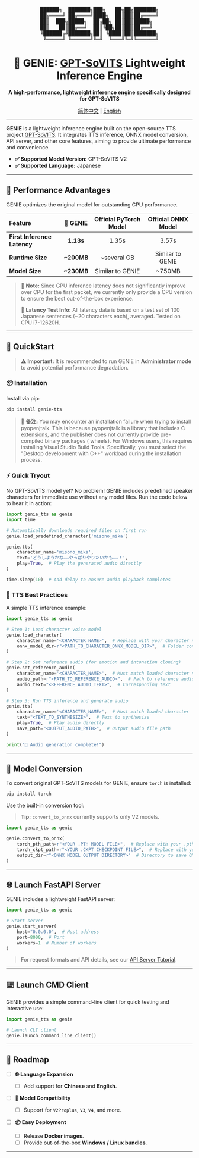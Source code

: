 <div align="center">
<pre>
██████╗  ███████╗███╗   ██╗██╗███████╗
██╔════╝ ██╔════╝████╗  ██║██║██╔════╝
██║  ███╗█████╗  ██╔██╗ ██║██║█████╗  
██║   ██║██╔══╝  ██║╚██╗██║██║██╔══╝  
╚██████╔╝███████╗██║ ╚████║██║███████╗
 ╚═════╝ ╚══════╝╚═╝  ╚═══╝╚═╝╚══════╝
</pre>
</div>

<div align="center">

# 🔮 GENIE: [GPT-SoVITS](https://github.com/RVC-Boss/GPT-SoVITS) Lightweight Inference Engine

**A high-performance, lightweight inference engine specifically designed for GPT-SoVITS**

[简体中文](./README_zh.md) | [English](./README.md)

</div>

---

**GENIE** is a lightweight inference engine built on the open-source TTS
project [GPT-SoVITS](https://github.com/RVC-Boss/GPT-SoVITS). It integrates TTS inference, ONNX model conversion, API
server, and other core features, aiming to provide ultimate performance and convenience.

* **✅ Supported Model Version:** GPT-SoVITS V2
* **✅ Supported Language:** Japanese

---

## 🚀 Performance Advantages

GENIE optimizes the original model for outstanding CPU performance.

| Feature                     |  🔮 GENIE   | Official PyTorch Model | Official ONNX Model |
|:----------------------------|:-----------:|:----------------------:|:-------------------:|
| **First Inference Latency** |  **1.13s**  |         1.35s          |        3.57s        |
| **Runtime Size**            | **\~200MB** |      \~several GB      |  Similar to GENIE   |
| **Model Size**              | **\~230MB** |    Similar to GENIE    |       \~750MB       |

> 📝 **Note:** Since GPU inference latency does not significantly improve over CPU for the first packet, we currently
> only provide a CPU version to ensure the best out-of-the-box experience.
>
> 📝 **Latency Test Info:** All latency data is based on a test set of 100 Japanese sentences (\~20 characters each),
> averaged. Tested on CPU i7-12620H.

---

## 🏁 QuickStart

> **⚠️ Important:** It is recommended to run GENIE in **Administrator mode** to avoid potential performance degradation.

### 📦 Installation

Install via pip:

```bash
pip install genie-tts
```

> 📝 **备注:** You may encounter an installation failure when trying to install pyopenjtalk. This is because pyopenjtalk
> is a library that includes C extensions, and the publisher does not currently provide pre-compiled binary packages (
> wheels).
> For Windows users, this requires installing Visual Studio Build Tools. Specifically, you must select the "Desktop
> development with C++" workload during the installation process.

### ⚡️ Quick Tryout

No GPT-SoVITS model yet? No problem!
GENIE includes predefined speaker characters for immediate use without any model
files. Run the code below to hear it in action:

```python
import genie_tts as genie
import time

# Automatically downloads required files on first run
genie.load_predefined_character('misono_mika')

genie.tts(
    character_name='misono_mika',
    text='どうしようかな……やっぱりやりたいかも……！',
    play=True,  # Play the generated audio directly
)

time.sleep(10)  # Add delay to ensure audio playback completes
```

### 🎤 TTS Best Practices

A simple TTS inference example:

```python
import genie_tts as genie

# Step 1: Load character voice model
genie.load_character(
    character_name='<CHARACTER_NAME>',  # Replace with your character name
    onnx_model_dir=r"<PATH_TO_CHARACTER_ONNX_MODEL_DIR>",  # Folder containing ONNX model
)

# Step 2: Set reference audio (for emotion and intonation cloning)
genie.set_reference_audio(
    character_name='<CHARACTER_NAME>',  # Must match loaded character name
    audio_path=r"<PATH_TO_REFERENCE_AUDIO>",  # Path to reference audio
    audio_text="<REFERENCE_AUDIO_TEXT>",  # Corresponding text
)

# Step 3: Run TTS inference and generate audio
genie.tts(
    character_name='<CHARACTER_NAME>',  # Must match loaded character
    text="<TEXT_TO_SYNTHESIZE>",  # Text to synthesize
    play=True,  # Play audio directly
    save_path="<OUTPUT_AUDIO_PATH>",  # Output audio file path
)

print("🎉 Audio generation complete!")
```

---

## 🔧 Model Conversion

To convert original GPT-SoVITS models for GENIE, ensure `torch` is installed:

```bash
pip install torch
```

Use the built-in conversion tool:

> **Tip:** `convert_to_onnx` currently supports only V2 models.

```python
import genie_tts as genie

genie.convert_to_onnx(
    torch_pth_path=r"<YOUR .PTH MODEL FILE>",  # Replace with your .pth file
    torch_ckpt_path=r"<YOUR .CKPT CHECKPOINT FILE>",  # Replace with your .ckpt file
    output_dir=r"<ONNX MODEL OUTPUT DIRECTORY>"  # Directory to save ONNX model
)
```

---

## 🌐 Launch FastAPI Server

GENIE includes a lightweight FastAPI server:

```python
import genie_tts as genie

# Start server
genie.start_server(
    host="0.0.0.0",  # Host address
    port=8000,  # Port
    workers=1  # Number of workers
)
```

> For request formats and API details, see our [API Server Tutorial](./Tutorial/English/API%20Server%20Tutorial.py).

---

## ⌨️ Launch CMD Client

GENIE provides a simple command-line client for quick testing and interactive use:

```python
import genie_tts as genie

# Launch CLI client
genie.launch_command_line_client()
```

---

## 📝 Roadmap

* [ ] **🌐 Language Expansion**

    * [ ] Add support for **Chinese** and **English**.

* [ ] **🚀 Model Compatibility**

    * [ ] Support for `V2Proplus`, `V3`, `V4`, and more.

* [ ] **📦 Easy Deployment**

    * [ ] Release **Docker images**.
    * [ ] Provide out-of-the-box **Windows / Linux bundles**.

---